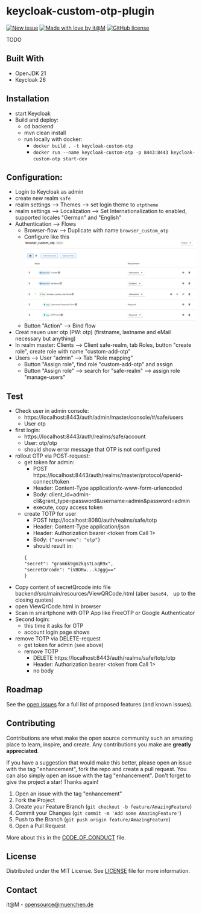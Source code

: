 [open-issues]: https://github.com/it-at-m/keycloak-custom-otp-plugin/issues
[new-issue]: https://github.com/it-at-m/keycloak-custom-otp-plugin/issues/new/choose
[license]: ./LICENSE
[new-issue-shield]: https://img.shields.io/badge/new%20issue-blue?style=for-the-badge
[made-with-love-shield]: https://img.shields.io/badge/made%20with%20%E2%9D%A4%20by-it%40M-yellow?style=for-the-badge
[license-shield]: https://img.shields.io/github/license/it-at-m/refarch?style=for-the-badge
[itm-opensource]: https://opensource.muenchen.de/

# keycloak-custom-otp-plugin

[![New issue][new-issue-shield]][new-issue]
[![Made with love by it@M][made-with-love-shield]][itm-opensource]
[![GitHub license][license-shield]][license]

TODO

## Built With

- OpenJDK 21
- Keycloak 26

## Installation
- start Keycloak
- Build and deploy:
    - cd backend
    - mvn clean install
    - run locally with docker:
        - `docker build . -t keycloak-custom-otp`
        - `docker run --name keycloak-custom-otp -p 8443:8443 keycloak-custom-otp start-dev`

## Configuration:
- Login to Keycloak as admin
- create new realm `safe`
- realm settings --> Themes --> set login theme to `otptheme`
- realm settings --> Localization --> Set Internationalization to enabled, supported locales "German" and "English"
- Authentication --> Flows
    - Browser-flow -->  Duplicate with name `browser_custom_otp`
    - Configure like this
      ![browser_custom_otp](browser_custom_otp.png)
    - Button "Action" --> Bind flow
- Creat neuen user otp (PW: otp) (firstname, lastname and eMail necessary but anything)
- In realm master: Clients --> Client safe-realm, tab Roles, button "create role", create role with name "custom-add-otp"
- Users --> User "admin" --> Tab "Role mapping"
    - Button "Assign role", find role "custom-add-otp" and assign
    - Button "Assign role" --> search for "safe-realm" --> assign role "manage-users"

## Test
- Check user in admin console:
    - https://localhost:8443/auth/admin/master/console/#/safe/users
    - User otp
- first login:
    - https://localhost:8443/auth/realms/safe/account
    - User: otp/otp
    - should show error message that OTP is not configured
- rollout OTP via POST-request:
    - get token for admin:
        - POST https://localhost:8443/auth/realms/master/protocol/openid-connect/token
        - Header: Content-Type application/x-www-form-urlencoded
        - Body: client_id=admin-cli&grant_type=password&username=admin&password=admin
        - execute, copy access token
    - create TOTP for user
        - POST http://localhost:8080/auth/realms/safe/totp
        - Header: Content-Type application/json
        - Header: Authorization bearer <token from Call 1>
        - Body: `{"username": "otp"}`
        - should result in:
      ```
      {
      "secret": "gram6k9gm2kqstLoqR9x",
      "secretQrcode": "iVBORw...kJggg=="
      }
      ```
- Copy content of secretQrcode into file backend/src/main/resources/ViewQRCode.html
  (aber `base64, ` up to the closing quotes)
- open ViewQrCode.html in browser
- Scan in smartphone with OTP App like FreeOTP or Google Authenticator
- Second login:
    - this time it asks for OTP
    - account login page shows
- remove TOTP via DELETE-request
    - get token for admin (see above)
    - remove TOTP
        - DELETE https://localhost:8443/auth/realms/safe/totp/otp
        - Header: Authorization bearer <token from Call 1>
        - no body

## Roadmap

See the [open issues][open-issues] for a full list of proposed features (and known issues).

## Contributing

Contributions are what make the open source community such an amazing place to learn, inspire, and create. Any contributions you make are **greatly appreciated**.

If you have a suggestion that would make this better, please open an issue with the tag "enhancement", fork the repo and create a pull request. You can also simply open an issue with the tag "enhancement".
Don't forget to give the project a star! Thanks again!

1. Open an issue with the tag "enhancement"
2. Fork the Project
3. Create your Feature Branch (`git checkout -b feature/AmazingFeature`)
4. Commit your Changes (`git commit -m 'Add some AmazingFeature'`)
5. Push to the Branch (`git push origin feature/AmazingFeature`)
6. Open a Pull Request

More about this in the [CODE_OF_CONDUCT](./.github/CODE_OF_CONDUCT.md) file.

## License

Distributed under the MIT License. See [LICENSE](LICENSE) file for more information.

## Contact

it@M - <opensource@muenchen.de>
